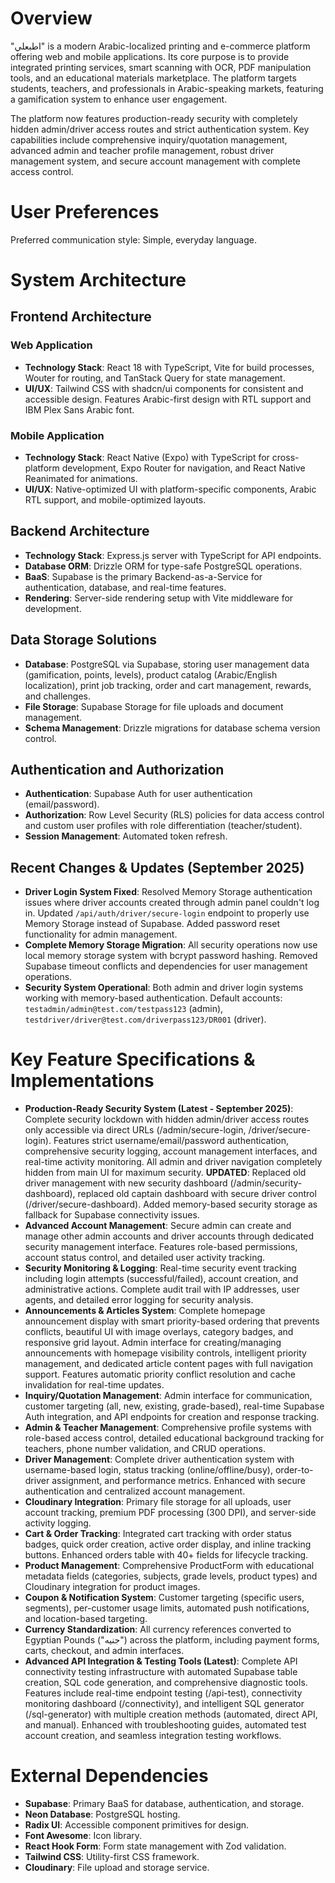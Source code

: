 # Overview

"اطبعلي" is a modern Arabic-localized printing and e-commerce platform offering web and mobile applications. Its core purpose is to provide integrated printing services, smart scanning with OCR, PDF manipulation tools, and an educational materials marketplace. The platform targets students, teachers, and professionals in Arabic-speaking markets, featuring a gamification system to enhance user engagement. 

The platform now features production-ready security with completely hidden admin/driver access routes and strict authentication system. Key capabilities include comprehensive inquiry/quotation management, advanced admin and teacher profile management, robust driver management system, and secure account management with complete access control.

# User Preferences

Preferred communication style: Simple, everyday language.

# System Architecture

## Frontend Architecture

### Web Application
- **Technology Stack**: React 18 with TypeScript, Vite for build processes, Wouter for routing, and TanStack Query for state management.
- **UI/UX**: Tailwind CSS with shadcn/ui components for consistent and accessible design. Features Arabic-first design with RTL support and IBM Plex Sans Arabic font.

### Mobile Application
- **Technology Stack**: React Native (Expo) with TypeScript for cross-platform development, Expo Router for navigation, and React Native Reanimated for animations.
- **UI/UX**: Native-optimized UI with platform-specific components, Arabic RTL support, and mobile-optimized layouts.

## Backend Architecture
- **Technology Stack**: Express.js server with TypeScript for API endpoints.
- **Database ORM**: Drizzle ORM for type-safe PostgreSQL operations.
- **BaaS**: Supabase is the primary Backend-as-a-Service for authentication, database, and real-time features.
- **Rendering**: Server-side rendering setup with Vite middleware for development.

## Data Storage Solutions
- **Database**: PostgreSQL via Supabase, storing user management data (gamification, points, levels), product catalog (Arabic/English localization), print job tracking, order and cart management, rewards, and challenges.
- **File Storage**: Supabase Storage for file uploads and document management.
- **Schema Management**: Drizzle migrations for database schema version control.

## Authentication and Authorization
- **Authentication**: Supabase Auth for user authentication (email/password).
- **Authorization**: Row Level Security (RLS) policies for data access control and custom user profiles with role differentiation (teacher/student).
- **Session Management**: Automated token refresh.

## Recent Changes & Updates (September 2025)
- **Driver Login System Fixed**: Resolved Memory Storage authentication issues where driver accounts created through admin panel couldn't log in. Updated `/api/auth/driver/secure-login` endpoint to properly use Memory Storage instead of Supabase. Added password reset functionality for admin management.
- **Complete Memory Storage Migration**: All security operations now use local memory storage system with bcrypt password hashing. Removed Supabase timeout conflicts and dependencies for user management operations.
- **Security System Operational**: Both admin and driver login systems working with memory-based authentication. Default accounts: `testadmin/admin@test.com/testpass123` (admin), `testdriver/driver@test.com/driverpass123/DR001` (driver).

# Key Feature Specifications & Implementations
- **Production-Ready Security System (Latest - September 2025)**: Complete security lockdown with hidden admin/driver access routes only accessible via direct URLs (/admin/secure-login, /driver/secure-login). Features strict username/email/password authentication, comprehensive security logging, account management interfaces, and real-time activity monitoring. All admin and driver navigation completely hidden from main UI for maximum security. **UPDATED**: Replaced old driver management with new security dashboard (/admin/security-dashboard), replaced old captain dashboard with secure driver control (/driver/secure-dashboard). Added memory-based security storage as fallback for Supabase connectivity issues.
- **Advanced Account Management**: Secure admin can create and manage other admin accounts and driver accounts through dedicated security management interface. Features role-based permissions, account status control, and detailed user activity tracking.
- **Security Monitoring & Logging**: Real-time security event tracking including login attempts (successful/failed), account creation, and administrative actions. Complete audit trail with IP addresses, user agents, and detailed error logging for security analysis.
- **Announcements & Articles System**: Complete homepage announcement display with smart priority-based ordering that prevents conflicts, beautiful UI with image overlays, category badges, and responsive grid layout. Admin interface for creating/managing announcements with homepage visibility controls, intelligent priority management, and dedicated article content pages with full navigation support. Features automatic priority conflict resolution and cache invalidation for real-time updates.
- **Inquiry/Quotation Management**: Admin interface for communication, customer targeting (all, new, existing, grade-based), real-time Supabase Auth integration, and API endpoints for creation and response tracking.
- **Admin & Teacher Management**: Comprehensive profile systems with role-based access control, detailed educational background tracking for teachers, phone number validation, and CRUD operations.
- **Driver Management**: Complete driver authentication system with username-based login, status tracking (online/offline/busy), order-to-driver assignment, and performance metrics. Enhanced with secure authentication and centralized account management.
- **Cloudinary Integration**: Primary file storage for all uploads, user account tracking, premium PDF processing (300 DPI), and server-side activity logging.
- **Cart & Order Tracking**: Integrated cart tracking with order status badges, quick order creation, active order display, and inline tracking buttons. Enhanced orders table with 40+ fields for lifecycle tracking.
- **Product Management**: Comprehensive ProductForm with educational metadata fields (categories, subjects, grade levels, product types) and Cloudinary integration for product images.
- **Coupon & Notification System**: Customer targeting (specific users, segments), per-customer usage limits, automated push notifications, and location-based targeting.
- **Currency Standardization**: All currency references converted to Egyptian Pounds ("جنيه") across the platform, including payment forms, carts, checkout, and admin interfaces.
- **Advanced API Integration & Testing Tools (Latest)**: Complete API connectivity testing infrastructure with automated Supabase table creation, SQL code generation, and comprehensive diagnostic tools. Features include real-time endpoint testing (/api-test), connectivity monitoring dashboard (/connectivity), and intelligent SQL generator (/sql-generator) with multiple creation methods (automated, direct API, and manual). Enhanced with troubleshooting guides, automated test account creation, and seamless integration testing workflows.

# External Dependencies

- **Supabase**: Primary BaaS for database, authentication, and storage.
- **Neon Database**: PostgreSQL hosting.
- **Radix UI**: Accessible component primitives for design.
- **Font Awesome**: Icon library.
- **React Hook Form**: Form state management with Zod validation.
- **Tailwind CSS**: Utility-first CSS framework.
- **Cloudinary**: File upload and storage service.